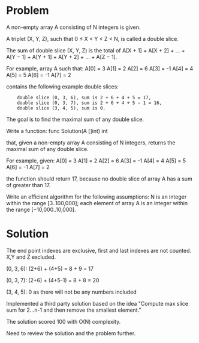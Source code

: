 # Problem

A non-empty array A consisting of N integers is given.

A triplet (X, Y, Z), such that 0 ≤ X < Y < Z < N, is called a double slice.

The sum of double slice (X, Y, Z) is the total of 
A[X + 1] + A[X + 2] + ... + A[Y − 1] + A[Y + 1] + A[Y + 2] + ... + A[Z − 1].

For example, array A such that:
    A[0] = 3
    A[1] = 2
    A[2] = 6
    A[3] = -1
    A[4] = 4
    A[5] = 5
    A[6] = -1
    A[7] = 2

contains the following example double slices:

        double slice (0, 3, 6), sum is 2 + 6 + 4 + 5 = 17,
        double slice (0, 3, 7), sum is 2 + 6 + 4 + 5 − 1 = 16,
        double slice (3, 4, 5), sum is 0.

The goal is to find the maximal sum of any double slice.

Write a function: func Solution(A []int) int

that, given a non-empty array A consisting of N integers, returns the maximal sum of any double slice.

For example, given:
    A[0] = 3
    A[1] = 2
    A[2] = 6
    A[3] = -1
    A[4] = 4
    A[5] = 5
    A[6] = -1
    A[7] = 2

the function should return 17, because no double slice of array A has a sum of greater than 17.

Write an efficient algorithm for the following assumptions:
        N is an integer within the range [3..100,000];
        each element of array A is an integer within the range [−10,000..10,000].


# Solution

The end point indexes are exclusive, first and last indexes are not counted.
X,Y and Z excluded.

(0, 3, 6): (2+6) + (4+5) = 8 + 9 = 17

(0, 3, 7): (2+6) + (4+5-1) = 8 + 8 = 20

(3, 4, 5): 0 as there will not be any numbers included

 
Implemented a third party solution based on the idea
"Compute max slice sum for 2...n-1 and then remove the smallest element."

The solution scored 100 with O(N) complexity.

Need to review the solution and the problem further.